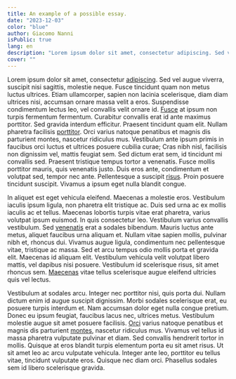 ```yaml
---
title: An example of a possible essay.
date: "2023-12-03"
color: "blue"
author: Giacomo Nanni
isPublic: true
lang: en
description: "Lorem ipsum dolor sit amet, consectetur adipiscing. Sed vel augue viverra, suscipit nisi sagittis, molestie neque."
cover: ""
---
```


Lorem ipsum dolor sit amet, consectetur [adipiscing](http://schularchive.bbf.dipf.de/index.php/Special:URIResolver/Ulf-2DMerbold-2DGymnasium_Greiz-23Heinrich-2DFritz-2DStraße_19). Sed vel augue viverra, suscipit nisi sagittis, molestie neque. Fusce tincidunt quam non metus luctus ultrices. Etiam ullamcorper, sapien non lacinia scelerisque, diam diam ultrices nisi, accumsan ornare massa velit a eros. Suspendisse condimentum lectus leo, vel convallis velit ornare id. [Fusce](http://schularchive.bbf.dipf.de/index.php/Special:URIResolver/Findbuch_Wieland-2DFörderschule_für_lernbehinderte_Kinder_und_Jugendliche_Laupheim_2017-2D) at ipsum non turpis fermentum fermentum. Curabitur convallis erat id ante maximus porttitor. Sed gravida interdum efficitur. Praesent tincidunt quam elit.
Nullam pharetra facilisis [porttitor](http://schularchive.bbf.dipf.de/index.php/Special:URIResolver/Freiherr-2Dvom-2DStein_Schule_Neumünster-23_QUERYbd4941701411d327a00a0ffc283c090b). Orci varius natoque penatibus et magnis dis parturient montes, nascetur ridiculus mus. Vestibulum ante ipsum primis in faucibus orci luctus et ultrices posuere cubilia curae; Cras nibh nisl, facilisis non dignissim vel, mattis feugiat sem. Sed dictum erat sem, id tincidunt mi convallis sed. Praesent tristique tempus tortor a venenatis. Fusce mollis porttitor mauris, quis venenatis justo. Duis eros ante, condimentum et volutpat sed, tempor nec ante. Pellentesque a suscipit [risus](http://schularchive.bbf.dipf.de/index.php/Special:URIResolver/Raphael_House_Rudolf_Steiner_School-23_QUERY46cf585a5286cca6a10614ec8ab25533). Proin posuere tincidunt suscipit. Vivamus a ipsum eget nulla blandit congue.

In aliquet est eget vehicula eleifend. Maecenas a molestie eros. Vestibulum iaculis ipsum ligula, non pharetra elit tristique ac. Duis sed urna ac ex mollis iaculis ac et tellus. Maecenas lobortis turpis vitae erat pharetra, varius volutpat ipsum euismod. In quis consectetur leo. Vestibulum varius convallis vestibulum. Sed [venenatis](http://schularchive.bbf.dipf.de/index.php/Special:URIResolver/Essen-23_QUERYa62783d7183c1586cacfec67b0179bad) erat a sodales bibendum. Mauris luctus ante metus, aliquet faucibus urna aliquam et. Nullam vitae sapien mollis, pulvinar nibh et, rhoncus dui. Vivamus augue ligula, condimentum nec pellentesque vitae, tristique ac massa. Sed et arcu tempus odio mollis porta et gravida elit. Maecenas id aliquam elit. Vestibulum vehicula velit volutpat libero mattis, vel dapibus nisi posuere. Vestibulum id scelerisque risus, sit amet rhoncus sem. [Maecenas](http://schularchive.bbf.dipf.de/index.php/Special:URIResolver/Kippenberg-2DGymnasium_-2D_Bremen-23_QUERY266bdb9062bbd269dfb08709efb2acb8) vitae tellus scelerisque augue eleifend ultricies quis vel lectus.

Vestibulum at sodales arcu. Integer nec porttitor nisi, quis porta dui. Nullam dictum enim id augue suscipit dignissim. Morbi sodales scelerisque erat, eu posuere turpis interdum et. Nam accumsan dolor eget nulla congue pretium. Donec eu ipsum feugiat, faucibus lacus nec, ultrices metus. Vestibulum molestie augue sit amet posuere facilisis. [Orci](http://schularchive.bbf.dipf.de/index.php/Special:URIResolver/Kippenberg-2DGymnasium_-2D_Bremen) varius natoque penatibus et magnis dis parturient [montes](http://schularchive.bbf.dipf.de/index.php/Special:URIResolver/John-2DLennon-2DGymnasium), nascetur ridiculus mus. Vivamus vel tellus id massa pharetra vulputate pulvinar et diam. Sed convallis hendrerit tortor in mollis. Quisque at eros blandit turpis elementum porta eu sit amet risus. Ut sit amet leo ac arcu vulputate vehicula. Integer ante leo, porttitor eu tellus vitae, tincidunt vulputate eros. Quisque nec diam orci. Phasellus sodales sem id libero scelerisque gravida.
